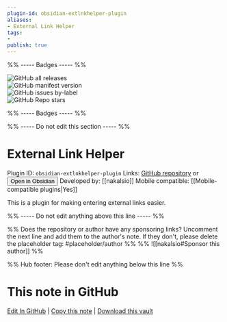```yaml
---
plugin-id: obsidian-extlnkhelper-plugin
aliases:
- External Link Helper
tags: 
- 
publish: true
---
```


%% ----- Badges ----- %%

![GitHub all releases](https://img.shields.io/github/downloads/nakalsio/obsidian-danpung/total?color=573E7A&logo=github&style=for-the-badge)   
![GitHub manifest version](https://img.shields.io/github/manifest-json/v/nakalsio/obsidian-danpung?color=573E7A&logo=github&style=for-the-badge)   
![GitHub issues by-label](https://img.shields.io/github/issues/nakalsio/obsidian-danpung/help%20wanted?color=573E7A&logo=github&style=for-the-badge)   
![GitHub Repo stars](https://img.shields.io/github/stars/nakalsio/obsidian-danpung?color=573E7A&logo=github&style=for-the-badge)

%% ----- Badges ----- %%

%% ----- Do not edit this section ----- %%

# External Link Helper

Plugin ID: `obsidian-extlnkhelper-plugin`
Links: [GitHub repository](https://github.com/nakalsio/obsidian-danpung) or [<button id=HH>Open in Obsidian</button>](obsidian://show-plugin?id=obsidian-extlnkhelper-plugin)
Developed by: [[nakalsio]]
Mobile compatible: [[Mobile-compatible plugins|Yes]]

This is a plugin for making entering external links easier.

%% ----- Do not edit anything above this line ----- %% 

%% Does the repository or author have any sponsoring links? Uncomment the next line and add them to the author's note. If they don't, please delete the placeholder tag: #placeholder/author %%
%% ![[nakalsio#Sponsor this author]] %%

%% Hub footer: Please don't edit anything below this line %%

# This note in GitHub

<span class="git-footer">[Edit In GitHub](https://github.dev/obsidian-community/obsidian-hub/blob/main/02%20-%20Community%20Expansions/02.05%20All%20Community%20Expansions/Plugins/obsidian-extlnkhelper-plugin.md "git-hub-edit-note") | [Copy this note](https://raw.githubusercontent.com/obsidian-community/obsidian-hub/main/02%20-%20Community%20Expansions/02.05%20All%20Community%20Expansions/Plugins/obsidian-extlnkhelper-plugin.md "git-hub-copy-note") | [Download this vault](https://github.com/obsidian-community/obsidian-hub/archive/refs/heads/main.zip "git-hub-download-vault") </span>
